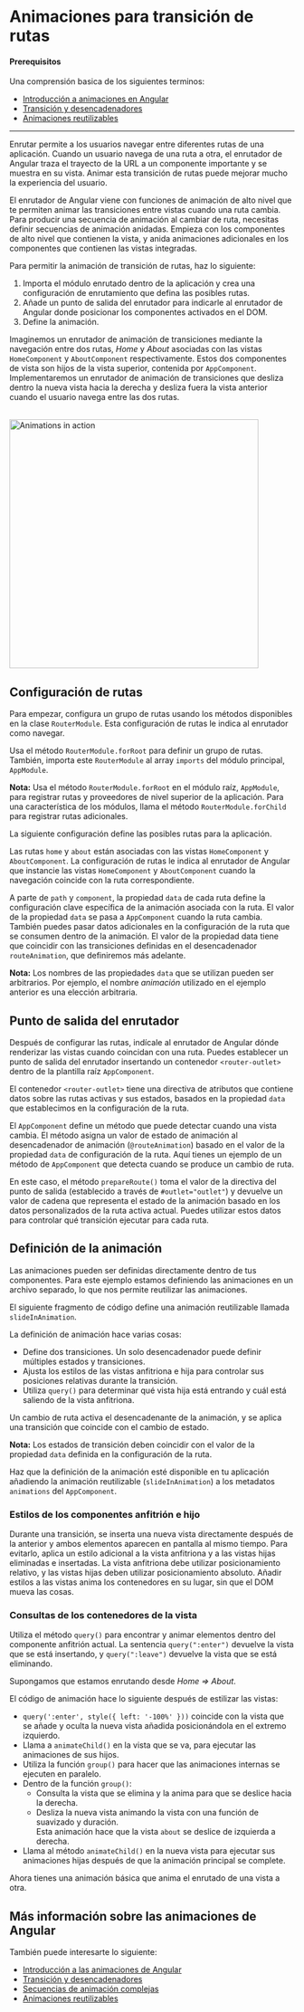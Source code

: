 # Animaciones para transición de rutas

#### Prerequisitos

Una comprensión basica de los siguientes terminos:

* [Introducción a animaciones en Angular](guide/animations)
* [Transición y desencadenadores](guide/transition-and-triggers)
* [Animaciones reutilizables](guide/reusable-animations)

<hr>

Enrutar permite a los usuarios navegar entre diferentes rutas de una aplicación. Cuando un usuario navega de una ruta a otra, el enrutador de Angular traza el trayecto de la URL a un componente importante y se muestra en su vista. Animar esta transición de rutas puede mejorar mucho la experiencia del usuario.

El enrutador de Angular viene con funciones de animación de alto nivel que te permiten animar las transiciones entre vistas cuando una ruta cambia. Para producir una secuencia de animación al cambiar de ruta, necesitas definir secuencias de animación anidadas. Empieza con los componentes de alto nivel que contienen la vista, y anida animaciones adicionales en los componentes que contienen las vistas integradas.

Para permitir la animación de transición de rutas, haz lo siguiente:

1. Importa el módulo enrutado dentro de la aplicación y crea una configuración de enrutamiento que defina las posibles rutas.
2. Añade un punto de salida del enrutador para indicarle al enrutador de Angular donde posicionar los componentes activados en el DOM.
3. Define la animación.

Imaginemos un enrutador de animación de transiciones mediante la navegación entre dos rutas, *Home* y *About* asociadas con las vistas `HomeComponent` y `AboutComponent` respectivamente. Estos dos componentes de vista son hijos de la vista superior, contenida por `AppComponent`. Implementaremos un enrutador de animación de transiciones que desliza dentro la nueva vista hacia la derecha y desliza fuera la vista anterior cuando el usuario navega entre las dos rutas.

</br>

<div class="lightbox">
  <img src="generated/images/guide/animations/route-animation.gif" alt="Animations in action" width="440">
</div>

## Configuración de rutas

Para empezar, configura un grupo de rutas usando los métodos disponibles en la clase `RouterModule`. Esta configuración de rutas le indica al enrutador como navegar.

Usa el método `RouterModule.forRoot` para definir un grupo de rutas. También, importa este `RouterModule` al array `imports` del módulo principal, `AppModule`.

<div class="alert is-helpful">

**Nota:** Usa el método `RouterModule.forRoot` en el módulo raíz, `AppModule`, para registrar rutas y proveedores de nivel superior de la aplicación. Para una característica de los módulos, llama el método `RouterModule.forChild` para registrar rutas adicionales.

</div>

La siguiente configuración define las posibles rutas para la aplicación.

<code-example path="animations/src/app/app.module.ts" header="src/app/app.module.ts" region="route-animation-data" language="typescript"></code-example>

Las rutas `home` y `about` están asociadas con las vistas `HomeComponent` y `AboutComponent`. La configuración de rutas le indica al enrutador de Angular que instancie las vistas `HomeComponent` y `AboutComponent` cuando la navegación coincide con la ruta correspondiente.

A parte de `path` y `component`, la propiedad `data` de cada ruta define la configuración clave específica de la animación asociada con la ruta. El valor de la propiedad `data` se pasa a `AppComponent` cuando la ruta cambia. También puedes pasar datos adicionales en la configuración de la ruta que se consumen dentro de la animación. El valor de la propiedad data tiene que coincidir con las transiciones definidas en el desencadenador `routeAnimation`, que definiremos más adelante.

<div class="alert is-helpful">

**Nota:** Los nombres de las propiedades `data` que se utilizan pueden ser arbitrarios. Por ejemplo, el nombre *animación* utilizado en el ejemplo anterior es una elección arbitraria.

</div>

## Punto de salida del enrutador

Después de configurar las rutas, indícale al enrutador de Angular dónde renderizar las vistas cuando coincidan con una ruta. Puedes establecer un punto de salida del enrutador insertando un contenedor `<router-outlet>` dentro de la plantilla raíz `AppComponent`.

El contenedor `<router-outlet>` tiene una directiva de atributos que contiene datos sobre las rutas activas y sus estados, basados en la propiedad `data` que establecimos en la configuración de la ruta.

<code-example path="animations/src/app/app.component.html" header="src/app/app.component.html" region="route-animations-outlet"></code-example>

El `AppComponent` define un método que puede detectar cuando una vista cambia. El método asigna un valor de estado de animación al desencadenador de animación (`@routeAnimation`) basado en el valor de la propiedad `data` de configuración de la ruta. Aquí tienes un ejemplo de un método de `AppComponent` que detecta cuando se produce un cambio de ruta.

<code-example path="animations/src/app/app.component.ts" header="src/app/app.component.ts" region="prepare-router-outlet" language="typescript"></code-example>

En este caso, el método `prepareRoute()` toma el valor de la directiva del punto de salida (establecido a través de `#outlet="outlet"`) y devuelve un valor de cadena que representa el estado de la animación basado en los datos personalizados de la ruta activa actual. Puedes utilizar estos datos para controlar qué transición ejecutar para cada ruta.

## Definición de la animación

Las animaciones pueden ser definidas directamente dentro de tus componentes. Para este ejemplo estamos definiendo las animaciones en un archivo separado, lo que nos permite reutilizar las animaciones.

El siguiente fragmento de código define una animación reutilizable llamada `slideInAnimation`.

<code-example path="animations/src/app/animations.ts" header="src/app/animations.ts" region="route-animations" language="typescript"></code-example>

La definición de animación hace varias cosas:

* Define dos transiciones. Un solo desencadenador puede definir múltiples estados y transiciones.
* Ajusta los estilos de las vistas anfitriona e hija para controlar sus posiciones relativas durante la transición.
* Utiliza `query()` para determinar qué vista hija está entrando y cuál está saliendo de la vista anfitriona.

Un cambio de ruta activa el desencadenante de la animación, y se aplica una transición que coincide con el cambio de estado.

<div class="alert is-helpful">

**Nota:** Los estados de transición deben coincidir con el valor de la propiedad `data` definida en la configuración de la ruta.

</div>

Haz que la definición de la animación esté disponible en tu aplicación añadiendo la animación reutilizable (`slideInAnimation`) a los metadatos `animations` del `AppComponent`.

<code-example path="animations/src/app/app.component.ts" header="src/app/app.component.ts" region="define" language="typescript"></code-example>

### Estilos de los componentes anfitrión e hijo

Durante una transición, se inserta una nueva vista directamente después de la anterior y ambos elementos aparecen en pantalla al mismo tiempo. Para evitarlo, aplica un estilo adicional a la vista anfitriona y a las vistas hijas eliminadas e insertadas. La vista anfitriona debe utilizar posicionamiento relativo, y las vistas hijas deben utilizar posicionamiento absoluto. Añadir estilos a las vistas anima los contenedores en su lugar, sin que el DOM mueva las cosas.

<code-example path="animations/src/app/animations.ts" header="src/app/animations.ts" region="style-view" language="typescript"></code-example>

### Consultas de los contenedores de la vista

Utiliza el método `query()` para encontrar y animar elementos dentro del componente anfitrión actual. La sentencia `query(":enter")` devuelve la vista que se está insertando, y `query(":leave")` devuelve la vista que se está eliminando.

Supongamos que estamos enrutando desde *Home => About*.

<code-example path="animations/src/app/animations.ts" header="src/app/animations.ts (Continuation from above)" region="query" language="typescript"></code-example>

El código de animación hace lo siguiente después de estilizar las vistas:

* `query(':enter', style({ left: '-100%' }))` coincide con la vista que se añade y oculta la nueva vista añadida posicionándola en el extremo izquierdo.
* Llama a `animateChild()` en la vista que se va, para ejecutar las animaciones de sus hijos.
* Utiliza la función `group()` para hacer que las animaciones internas se ejecuten en paralelo.
* Dentro de la función `group()`:
    * Consulta la vista que se elimina y la anima para que se deslice hacia la derecha.
    * Desliza la nueva vista animando la vista con una función de suavizado y duración. </br>
    Esta animación hace que la vista `about` se deslice de izquierda a derecha.
* Llama al método `animateChild()` en la nueva vista para ejecutar sus animaciones hijas después de que la animación principal se complete.

Ahora tienes una animación básica que anima el enrutado de una vista a otra.

## Más información sobre las animaciones de Angular

También puede interesarte lo siguiente:

* [Introducción a las animaciones de Angular](guide/animations)
* [Transición y desencadenadores](guide/transition-and-triggers)
* [Secuencias de animación complejas](guide/complex-animation-sequences)
* [Animaciones reutilizables](guide/reusable-animations)
